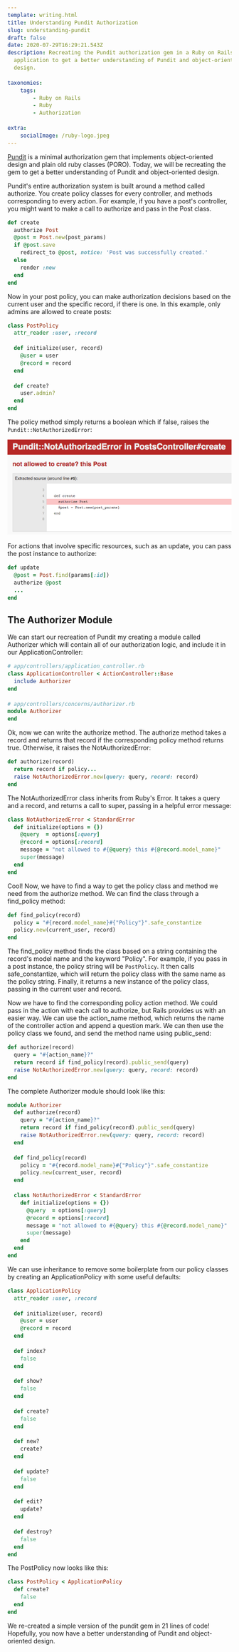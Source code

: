 ```yaml
---
template: writing.html
title: Understanding Pundit Authorization
slug: understanding-pundit
draft: false
date: 2020-07-29T16:29:21.543Z
description: Recreating the Pundit authorization gem in a Ruby on Rails
  application to get a better understanding of Pundit and object-oriented
  design.

taxonomies:
    tags:
        - Ruby on Rails
        - Ruby
        - Authorization

extra:
    socialImage: /ruby-logo.jpeg
---
```

[Pundit](https://github.com/varvet/pundit) is a minimal authorization gem that implements object-oriented design and plain old ruby classes (PORO). Today, we will be recreating the gem to get a better understanding of Pundit and object-oriented design.

Pundit's entire authorization system is built around a method called authorize. You create policy classes for every controller, and methods corresponding to every action. For example, if you have a post's controller, you might want to make a call to authorize and pass in the Post class.

```ruby
def create
  authorize Post
  @post = Post.new(post_params)
  if @post.save
    redirect_to @post, notice: 'Post was successfully created.'
  else
    render :new
  end
end
```

Now in your post policy, you can make authorization decisions based on the current user and the specific record,  if there is one. In this example, only admins are allowed to create posts:

```ruby
class PostPolicy
  attr_reader :user, :record

  def initialize(user, record)
    @user = user
    @record = record
  end
  
  def create?
    user.admin?
  end
end
```

The policy method simply returns a boolean which if false, raises the `Pundit::NotAuthorizedError`: 

![Pundit::NotAuthorizedError:](unauthorized.png)

For actions that involve specific resources, such as an update, you can pass the post instance to authorize:

```ruby
def update
  @post = Post.find(params[:id])
  authorize @post
  ...
end
```

## The Authorizer Module

We can start our recreation of Pundit my creating a module called Authorizer which will contain all of our authorization logic, and include it in our ApplicationController:

```ruby
# app/controllers/application_controller.rb
class ApplicationController < ActionController::Base
  include Authorizer
end

# app/controllers/concerns/authorizer.rb
module Authorizer
end
```

Ok, now we can write the authorize method. The authorize method takes a record and returns that record if the corresponding policy method returns true. Otherwise, it raises the NotAuthorizedError:

```ruby
def authorize(record)
  return record if policy...
  raise NotAuthorizedError.new(query: query, record: record)
end
```

The NotAuthorizedError class inherits from Ruby's Error. It takes a query and a record, and returns a call to super, passing in a helpful error message:

```ruby
class NotAuthorizedError < StandardError
  def initialize(options = {})
    @query  = options[:query]
    @record = options[:record]
    message = "not allowed to #{@query} this #{@record.model_name}"
    super(message)
  end
end
```

Cool! Now, we have to find a way to get the policy class and method we need from the authorize method. We can find the class through a find_policy method:

```ruby
def find_policy(record)
  policy = "#{record.model_name}#{"Policy"}".safe_constantize
  policy.new(current_user, record)
end
```

The find\_policy method finds the class based on a string containing the record's model name and the keyword "Policy". For example, if you pass in a post instance, the policy string will be `PostPolicy`. It then calls safe\_constantize, which will return the policy class with the same name as the policy string. Finally, it returns a new instance of the policy class, passing in the current user and record.

Now we have to find the corresponding policy action method. We could pass in the action with each call to authorize, but Rails provides us with an easier way. We can use the action\_name method, which returns the name of the controller action and append a question mark. We can then use the policy class we found, and send the method name using public\_send:

```ruby
def authorize(record)
  query = "#{action_name}?"
  return record if find_policy(record).public_send(query)
  raise NotAuthorizedError.new(query: query, record: record)
end
```

The complete Authorizer module should look like this:

```ruby
module Authorizer
  def authorize(record)
    query = "#{action_name}?"
    return record if find_policy(record).public_send(query)
    raise NotAuthorizedError.new(query: query, record: record)
  end
  
  def find_policy(record)
    policy = "#{record.model_name}#{"Policy"}".safe_constantize
    policy.new(current_user, record)
  end

  class NotAuthorizedError < StandardError
    def initialize(options = {})
      @query  = options[:query]
      @record = options[:record]
      message = "not allowed to #{@query} this #{@record.model_name}"
      super(message)
    end
  end
end
```

We can use inheritance to remove some boilerplate from our policy classes by creating an ApplicationPolicy with some useful defaults:

```ruby
class ApplicationPolicy
  attr_reader :user, :record

  def initialize(user, record)
    @user = user
    @record = record
  end

  def index?
    false
  end

  def show?
    false
  end

  def create?
    false
  end

  def new?
    create?
  end

  def update?
    false
  end

  def edit?
    update?
  end

  def destroy?
    false
  end
end
```

The PostPolicy now looks like this:

```ruby
class PostPolicy < ApplicationPolicy
  def create?
    false
  end
end
```

We re-created a simple version of the pundit gem in 21 lines of code! Hopefully, you now have a better understanding of Pundit and object-oriented design.
